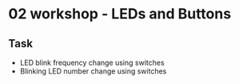 # 02 workshop - LEDs and Buttons

## Task
* LED blink frequency change using switches
* Blinking LED number change using switches
